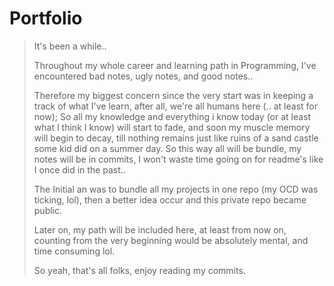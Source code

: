 # Portfolio

> It's been a while..
>
> Throughout my whole career and learning path in Programming, I've encountered bad notes, ugly notes, and good notes..
>
> Therefore my biggest concern since the very start was in keeping a track of what I've learn, after all, we're all humans here (.. at least for now); So all my knowledge and everything i know today (or at least what I think I know) will start to fade, and soon my muscle memory will begin to decay, till nothing remains just like ruins of a sand castle some kid did on a summer day. 
> So this way all will be bundle, my notes will be in commits, I won't waste time going on for readme's like I once did in the past..
>
> The Initial an was to bundle all my projects in one repo (my OCD was ticking, lol), then a better idea occur and this private repo became public.
>
> Later on, my path will be included here, at least from now on, counting from the very beginning would be absolutely mental, and time consuming lol.
>
> So yeah, that's all folks, enjoy reading my commits. 

